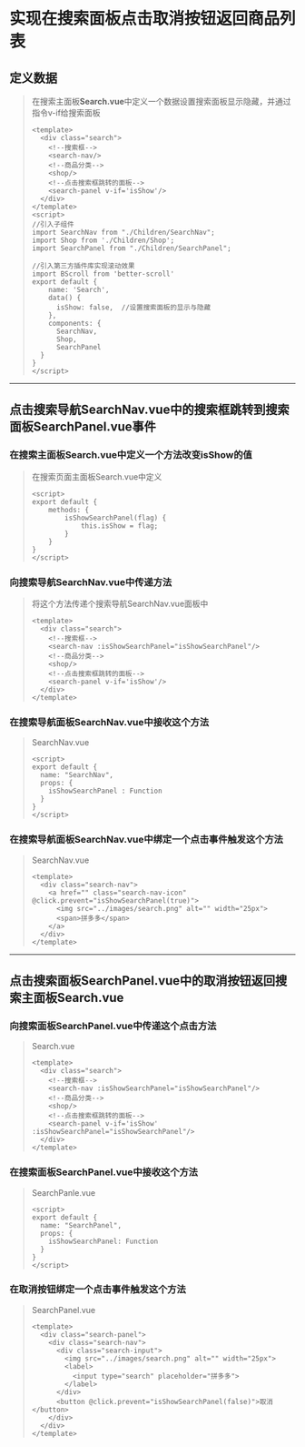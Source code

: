 # 实现在搜索面板点击取消按钮返回商品列表

## 定义数据

> 在搜索主面板**Search.vue**中定义一个数据设置搜索面板显示隐藏，并通过指令v-if给搜索面板
>
> ```vue
> <template>
>   <div class="search">
>     <!--搜索框-->
>     <search-nav/>
>     <!--商品分类-->
>     <shop/>
>     <!--点击搜索框跳转的面板-->
>     <search-panel v-if='isShow'/>
>   </div>
> </template>
> <script>
> //引入子组件
> import SearchNav from "./Children/SearchNav";
> import Shop from './Children/Shop';
> import SearchPanel from "./Children/SearchPanel";
> 
> //引入第三方插件库实现滚动效果
> import BScroll from 'better-scroll'
> export default {
>     name: 'Search',
>     data() {
>       isShow: false,  //设置搜索面板的显示与隐藏
>     },
>     components: {
>       SearchNav,
>       Shop,
>       SearchPanel
>  	}
> }
> </script>
> ```
>
> 

------

## 点击搜索导航SearchNav.vue中的搜索框跳转到搜索面板SearchPanel.vue事件

### 在搜索主面板Search.vue中定义一个方法改变isShow的值

> 在搜索页面主面板Search.vue中定义
>
> ```vue
> <script>
> export default {
>     methods: {
>         isShowSearchPanel(flag) {
>             this.isShow = flag;
>         }
>     }
> }
> </script>
> ```
>
> 

### 向搜索导航SearchNav.vue中传递方法

> 将这个方法传递个搜索导航SearchNav.vue面板中
>
> ```vue
> <template>
>   <div class="search">
>     <!--搜索框-->
>     <search-nav :isShowSearchPanel="isShowSearchPanel"/>
>     <!--商品分类-->
>     <shop/>
>     <!--点击搜索框跳转的面板-->
>     <search-panel v-if='isShow'/>
>   </div>
> </template>
> ```

### 在搜索导航面板SearchNav.vue中接收这个方法

> SearchNav.vue
>
> ```vue
> <script>
> export default {
>   name: "SearchNav",
>   props: {
>     isShowSearchPanel : Function
>   }
> }
> </script>
> ```
>
> 

### 在搜索导航面板SearchNav.vue中绑定一个点击事件触发这个方法

> SearchNav.vue
>
> ```vue
> <template>
>   <div class="search-nav">
>     <a href="" class="search-nav-icon" @click.prevent="isShowSearchPanel(true)">
>       <img src="../images/search.png" alt="" width="25px">
>       <span>拼多多</span>
>     </a>
>   </div>
> </template>
> ```
>
> 

------

## 点击搜索面板SearchPanel.vue中的取消按钮返回搜索主面板Search.vue

### 向搜索面板SearchPanel.vue中传递这个点击方法

> Search.vue
>
> ```vue
> <template>
>   <div class="search">
>     <!--搜索框-->
>     <search-nav :isShowSearchPanel="isShowSearchPanel"/>
>     <!--商品分类-->
>     <shop/>
>     <!--点击搜索框跳转的面板-->
>     <search-panel v-if='isShow' :isShowSearchPanel="isShowSearchPanel"/>
>   </div>
> </template>
> ```
>
> 

### 在搜索面板SearchPanel.vue中接收这个方法

> SearchPanle.vue
>
> ```vue
> <script>
> export default {
>   name: "SearchPanel",
>   props: {
>     isShowSearchPanel: Function
>   }
> }
> </script>
> ```
>
> 

### 在取消按钮绑定一个点击事件触发这个方法

> SearchPanel.vue
>
> ```vue
> <template>
>   <div class="search-panel">
>     <div class="search-nav">
>       <div class="search-input">
>         <img src="../images/search.png" alt="" width="25px">
>         <label>
>           <input type="search" placeholder="拼多多">
>         </label>
>       </div>
>       <button @click.prevent="isShowSearchPanel(false)">取消</button>
>     </div>
>   </div>
> </template>
> ```
>
> 